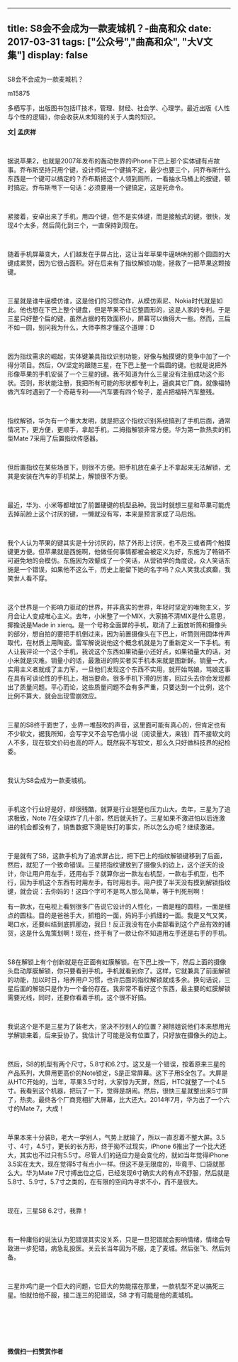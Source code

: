 
---
title:   S8会不会成为一款麦城机？-曲高和众
date: 2017-03-31
tags: ["公众号","曲高和众", "大V文集"]
display: false
---


## 



S8会不会成为一款麦城机？




m15875




多栖写手，出版图书包括IT技术，管理、财经、社会学、心理学。最近出版《人性与个性的逻辑》，你会收获从未知晓的关于人类的知识。


**文| 孟庆祥**

&nbsp;

据说苹果2，也就是2007年发布的轰动世界的iPhone下巴上那个实体键有点故事。乔布斯坚持只用个键，设计师说一个键搞不定，最少也要三个，问乔布斯什么东西是一个键可以搞定的？乔布斯把这个人领到厕所，一看抽水马桶上的按键，顿时搞定。乔布斯甩下一句话：必须要用一个键搞定，这是死命令。

&nbsp;

紧接着，安卓出来了手机，用四个键，但不是实体键，而是接触式的键。很快，发现4个太多，然后简化到三个，一直保持到现在。

&nbsp;

随着手机屏幕变大，人们越发在乎屏占比，这让当年苹果牛逼哄哄的那个圆圆的大键成累赘，因为它很占面积。好在后来有了指纹解锁功能，拯救了一把苹果这颗按键。

&nbsp;

三星就是谁牛逼模仿谁，这是他们的习惯动作，从模仿索尼、Nokia时代就是如此。他也想在下巴上整个键盘，但是苹果不让它整圆形的，这是人家的专利。于是三星只好整个扁的键，虽然占据的有效面积小，屏幕可以做得大一些。然而，三扁不如一圆，别问我为什么，大师李熬才懂这个道理：D

&nbsp;

因为指纹需求的崛起，实体键兼具指纹识别功能，好像与触摸键的竞争中加了一个得分项目。然后，OV坚定的跟随三星，在下巴上整一个扁圆的键。也就是说把外形像苹果的手机安装了一个三星的键。我不知道为什么三星没有注册成功这个形状。否则，形状能注册，我把所有可能的形状都专利上，逼疯其它厂商。就像福特做汽车时遇到了一个奇葩专利——汽车要有四个轮子，差点把福特汽车整残。

&nbsp;

指纹解锁，华为有一个重大发明，就是把这个指纹识别系统搞到了手机后面，通常情况下，更方便，更顺手，拿起手机，二拇指解锁非常方便。华为第一款热卖的机型Mate 7采用了后置指纹传感器。

&nbsp;

但后置指纹在某些场景下，则很不方便。把手机放在桌子上不拿起来无法解锁，尤其是安装在汽车的手机架上，解锁很不方便。

&nbsp;

最近，华为、小米等都增加了前置硬键的机型品种。我当时就想三星和苹果可能虎去掉前脸上这个讨厌的键，一懒就没有写，本来是预言家成了马后炮。

&nbsp;

我个人认为苹果的键其实是十分讨厌的，除了外形上讨厌，也不及三或者两个触摸键更方便。但苹果就是西施啊，他做任何事情都被会被定义为好，东施为了畅销不可避免地的会模仿。东施因为效颦成了一个笑话，从营销学的角度说，众人笑话东施是一个错误，如果他不这么干，历史上能留下她的名字吗？众人笑我忒疯癫，我笑世人看不穿。

&nbsp;

这个世界是一个影响力驱动的世界，并非真实的世界，年轻时坚定的唯物主义，岁月会让人变成唯心主义。去年，小米整了一个MIX，大家搞不清MIX是什么意思，揶揄说是Made in xierq。是一个号称全面屏的手机，取消了上面放听筒和摄像头的部分，想自拍的要把手机倒过来，因为前置摄像头在下巴上，听筒则用固体传声取代，在材质上用陶瓷。雷军解说说他这个概念机就是为了重新定义一下手机。有人让我评论一个这个手机，我说这个东西如果销量小还好点，如果销量大的话，对小米就是灾难。销量小的话，最激进的购买者买手机本来就是图新鲜。销量一大，实用主义者就成了主力军，一旦他们发现这个东西不实用，就开始骂娘，骂娘这事在具有可谈论性的手机上，相当要命。很多手机下滑的厉害，回过头去你会发现都出了质量问题。平心而论，这些质量问题不会有多严重，只要达到一个比例，这个比例不算大，就会出现雪崩效应。

&nbsp;

三星的S8终于面世了，业界一堆鼓吹的声音，这里面可能有真心的，但肯定也有不少软文，据我所知，会写字又不会写色情小说（阅读量大，来钱）而不接软文的人不多，现在软文价码也高的吓人。既然我不写软文，那么久只好做科技界的纪检委。

&nbsp;

我认为S8会成为一款麦城机。

&nbsp;

手机这个行业好是好，却很残酷，就算是行业翘楚也压力山大。去年，三星为了追求极致，Note 7在全球炸了几十部，然后就夭折了。三星如果不激进怕以后连激进的机会都没有了，销售数据下滑是铁打的事实，所以怎么办呢？继续激进。

&nbsp;

于是就有了S8，这款手机为了追求屏占比，把下巴上的指纹解锁键移到了后面，然后，就犯了一个致命错误。三星把指纹键放到了摄像头的边上，这个逆天的设计，你让用户用左手，还用右手？就算你出一款左右机型，一款右手机型，也不行，因为手机这个东西有时用左手，有时用右手。用户摸了半天没有摸到解锁指纹键，就会说：去你妈的！这四个字可不是骂人那么简单，等于判死刑啊！



有一款水，在电视上看到很多广告说它设计的人性化，一面是粗的圆柱，一面是细点的圆柱。目的是爸爸手大，抓粗的一面，妈妈手小抓细的一面。我是又气又笑，喝口水，还要纠结到底抓那边，我日！反正我没有在小卖部看到这个产品有效的铺货，这是什么鬼策划啊！现在，终于有了一款让你不知道用左手还是右手的手机。

&nbsp;

S8在解锁上有个创新就是在正面有虹膜解锁。在下巴上按一下，然后上面的摄像头启动厚膜解锁，你只要看到手机，手机就看到你了。这样，它就兼具了前面解锁的功能，加以时日，培养用户习惯，也许后面的指纹解锁就成多余。换句话说，三星后面的解锁只是作为一个备份存在。我非常不看好这个东西，最主要的虹膜解锁需要光线，同时，还要你看着手机，这个很不好搞。

&nbsp;

我说这个是不是三星为了装老大，坚决不抄别人的位置？昶旭姐说他们本来想用光学解锁来着，后来妥协了。我估计了可能是没有位置了，只好放在摄像头的边上。

&nbsp;

然后，S8的机型有两个尺寸，5.8寸和6.2寸。这又是一个错误，按着原来三星的产品系列，大屏用更高价的Note锁定，S是正常屏幕。这下子用S全包了。大屏是从HTC开始的，当年，苹果3.5寸时，大家惊为天屏，然后，HTC就整了一个4.5寸。我看到这个机器，把玩了一下，觉得是胡闹。然后，很快三星就整出来5寸屏了，热卖。最终各个厂商竞相扩大屏幕，比大还大。2014年7月，华为出了一个六寸的Mate 7，大成！

&nbsp;

苹果本来十分装B，老大一学别人，气势上就输了，所以一直忍着不整大屏。3.5寸、4寸，4.5寸，更长的长方形，终于拗不过现实，iPhone 6推出了一个比大还大，其实也不过只有5.5寸。尽管人们的适应力是会变化的，就如当年觉得iPhone 3.5实在太大，现在觉得5寸有点小一样。但这不是无限度的，毕竟手、口袋就那么大。华为Mate 7尺寸搏出位之后，已经发现6寸确实大的有点不舒服，然后就是5.8寸、5.9寸，5.7寸之类的，在有限的空间内寻求不小，而不是很大。

&nbsp;

现在，三星S8 6.2寸，我靠！

&nbsp;

有一种庸俗的说法认为犯错误其实没关系，只是一旦犯错就会影响情绪，情绪会导致进一步犯错，病急乱投医。关云长当年因为不服，走了麦城。然后张飞、然后刘备。

&nbsp;

三星炸鸡门是一个巨大的问题，它巨大的势能摆在那里，一款机型不足以搞死三星。怕就怕他不服，接二连三的犯错误，S8 才有可能是他的麦城机。

&nbsp;

&nbsp;

&nbsp;




**微信扫一扫赞赏作者**













